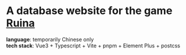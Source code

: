 # A database website for the game [Ruina](http://blackhat.a.la9.jp/ftotfr/)
**language**: temporarily Chinese only  
**tech stack**: Vue3 + Typescript + Vite + pnpm + Element Plus + postcss
